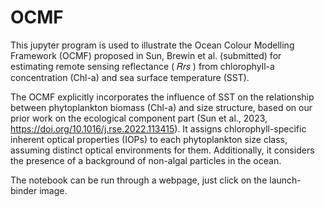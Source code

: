 # OCMF
This jupyter program is used to illustrate the Ocean Colour Modelling Framework (OCMF) proposed in Sun, Brewin et al. (submitted) for estimating remote sensing reflectance ( 𝑅𝑟𝑠
 ) from chlorophyll-a concentration (Chl-a) and sea surface temperature (SST).

The OCMF explicitly incorporates the influence of SST on the relationship between phytoplankton biomass (Chl-a) and size structure, based on our prior work on the ecological component part (Sun et al., 2023, https://doi.org/10.1016/j.rse.2022.113415). It assigns chlorophyll-specific inherent optical properties (IOPs) to each phytoplankton size class, assuming distinct optical environments for them. Additionally, it considers the presence of a background of non-algal particles in the ocean.

The notebook can be run through a webpage, just click on the launch-binder image.
